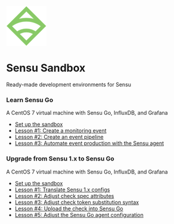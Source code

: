 ![Sensu logo](/images/sensu-logo.png)

# Sensu Sandbox
Ready-made development environments for Sensu

### Learn Sensu Go
A CentOS 7 virtual machine with Sensu Go, InfluxDB, and Grafana

- [Set up the sandbox](https://docs.sensu.io/sensu-go/latest/getting-started/sandbox/#set-up-the-sandbox)
- [Lesson \#1: Create a monitoring event](https://docs.sensu.io/sensu-go/latest/getting-started/sandbox/#lesson-1-create-a-sensu-monitoring-event)
- [Lesson \#2: Create an event pipeline](https://docs.sensu.io/sensu-go/latest/getting-started/sandbox/#lesson-2-pipe-keepalive-events-into-slack)
- [Lesson \#3: Automate event production with the Sensu agent](https://docs.sensu.io/sensu-go/latest/getting-started/sandbox/#lesson-3-automate-event-production-with-the-sensu-agent)

### Upgrade from Sensu 1.x to Sensu Go
A CentOS 7 virtual machine with Sensu Go, InfluxDB, and Grafana

- [Set up the sandbox](sensu-go/lesson_plans/check-upgrade#set-up-the-sandbox)
- [Lesson \#1: Translate Sensu 1.x configs](sensu-go/lesson_plans/check-upgrade#lesson-1-translate-sensu-1x-configs)
- [Lesson \#2: Adjust check spec attributes](sensu-go/lesson_plans/check-upgrade#lesson-2-adjust-check-spec-attributes)
- [Lesson \#3: Adjust check token substitution syntax](sensu-go/lesson_plans/check-upgrade#lesson-3-adjust-check-token-substitution-syntax)
- [Lesson \#4: Upload the check into Sensu Go](sensu-go/lesson_plans/check-upgrade#lesson-4-upload-the-check-into-sensu-go)
- [Lesson \#5: Adjust the Sensu Go agent configuration](sensu-go/lesson_plans/check-upgrade#lesson-5-adjust-the-sensu-go-agent-configuration)
